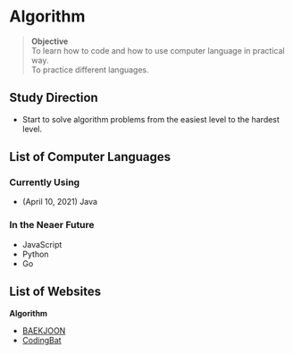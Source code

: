 # Algorithm
> **Objective** <br> 
> To learn how to code and how to use computer language in practical way. <br>
> To practice different languages.

## Study Direction
- Start to solve algorithm problems from the easiest level to the hardest level.

## List of Computer Languages

### Currently Using
- (April 10, 2021) Java

### In the Neaer Future
- JavaScript
- Python
- Go

## List of Websites
**Algorithm**
- [BAEKJOON](https://www.acmicpc.net)
- [CodingBat](https://codingbat.com/java)
